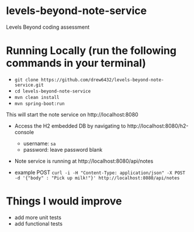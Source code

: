 # levels-beyond-note-service
Levels Beyond coding assessment

# Running Locally (run the following commands in your terminal)
 - `git clone https://github.com/drew6432/levels-beyond-note-service.git`
 - `cd levels-beyond-note-service`
 - `mvn clean install`
 - `mvn spring-boot:run`
 
 This will start the note service on http://localhost:8080
 
 - Access the H2 embedded DB by navigating to http://localhost:8080/h2-console
   - username: `sa`
   - password: leave password blank
   
 - Note service is running at http://localhost:8080/api/notes
 
 - example POST `curl -i -H "Content-Type: application/json" -X POST -d '{"body" : "Pick up milk!"}' http://localhost:8080/api/notes`

# Things I would improve 
- add more unit tests 
- add functional tests
